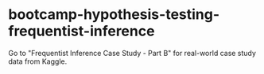 # bootcamp-hypothesis-testing-frequentist-inference

Go to "Frequentist Inference Case Study - Part B" for real-world case study data from Kaggle.
